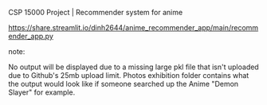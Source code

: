 CSP 15000 Project | Recommender system for anime 

https://share.streamlit.io/dinh2644/anime_recommender_app/main/recommender_app.py

note: 

No output will be displayed due to a missing large pkl file that isn't uploaded due to Github's 25mb upload limit. Photos exhibition folder contains what the output would look like if someone searched up the Anime "Demon Slayer" for example.
